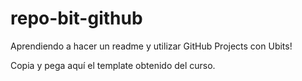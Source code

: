 # repo-bit-github
Aprendiendo a hacer un readme y utilizar GitHub Projects con Ubits!

Copia y pega aquí el template obtenido del curso. 
